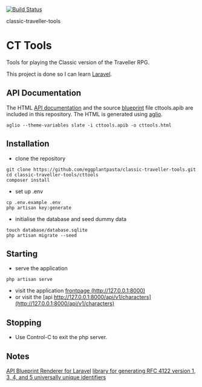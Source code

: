[![Build Status](https://travis-ci.org/eggplantpasta/classic-traveller-tools.svg?branch=master)](https://travis-ci.org/eggplantpasta/classic-traveller-tools)

classic-traveller-tools

# CT Tools
Tools for playing the Classic version of the Traveller RPG.

This project is done so I can learn [Laravel](laravel.com).


## API Documentation

The HTML [API documentation](https://htmlpreview.github.io/?https://github.com/eggplantpasta/classic-traveller-tools/blob/master/cttools.html) and the source [blueprint](https://apiblueprint.org/) file cttools.apib are included in this repository. The HTML is generated using [aglio](https://github.com/danielgtaylor/aglio).
```
aglio --theme-variables slate -i cttools.apib -o cttools.html
```


## Installation

* clone the repository
```
git clone https://github.com/eggplantpasta/classic-traveller-tools.git
cd classic-traveller-tools/cttools
composer install
```

* set up .env
```
cp .env.example .env
php artisan key:generate
```

* initialise the database and seed dummy data
```
touch database/database.sqlite
php artisan migrate --seed
```

## Starting

* serve the application
```
php artisan serve
```

* visit the application [frontpage (http://127.0.0.1:8000)](http://127.0.0.1:8000)
* or visit the [api http://127.0.0.1:8000/api/v1/characters](http://127.0.0.1:8000/api/v1/characters)

## Stopping

* Use Control-C to exit the php server.

## Notes

[API Blueprint Renderer for Laravel](https://github.com/M165437/laravel-blueprint-docs)
[library for generating RFC 4122 version 1, 3, 4, and 5 universally unique identifiers ](https://github.com/ramsey/uuid)
